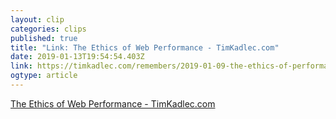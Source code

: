 ```yaml
---
layout: clip 
categories: clips 
published: true 
title: "Link: The Ethics of Web Performance - TimKadlec.com" 
date: 2019-01-13T19:54:54.403Z 
link: https://timkadlec.com/remembers/2019-01-09-the-ethics-of-performance/ 
ogtype: article 
---
```

[ The Ethics of Web Performance - TimKadlec.com ]( https://timkadlec.com/remembers/2019-01-09-the-ethics-of-performance/ ) 

